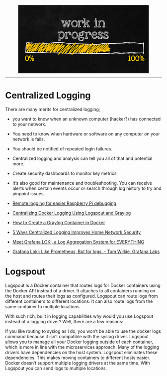 <!--
Maintainer:   jeffskinnerbox@yahoo.com / www.jeffskinnerbox.me
Version:      0.0.0
-->


<div align="center">
<img src="https://raw.githubusercontent.com/jeffskinnerbox/blog/main/content/images/banners-bkgrds/work-in-progress.jpg" title="These materials require additional work and are not ready for general use." align="center" width=420px height=219px>
</div>


------


# Centralized Logging
There are many merits for centralized logging;

* you want to know when an unknown computer (hacker?) has connected to your network.
* You need to know when hardware or software on any computer on your network is fails.
* You should be notified of repeated login failures.
* Centralized logging and analysis can tell you all of that and potential more.
* Create security dashboards to monitor key metrics
* It’s also good for maintenance and troubleshooting.
You can receive alerts when certain events occur or search through log history to try and pinpoint issues.

* [Remote logging for easier Raspberry Pi debugging](https://www.dzombak.com/blog/2023/12/Remote-logging-for-easier-Raspberry-Pi-debugging.html)
* [Centralizing Docker Logging Using Logspout and Graylog](https://hometechhacker.com/centralizing-docker-logging-using-logspout-and-graylog/)
* [How to Create a Graylog Container in Docker](https://hometechhacker.com/how-to-create-a-graylog-container-in-docker/)
* [5 Ways Centralized Logging Improves Home Network Security](https://hometechhacker.com/centralized-logging-improves-home-network-security/)

* [Meet Grafana LOKI, a Log Aggregation System for EVERYTHING](https://www.youtube.com/watch?v=h_GGd7HfKQ8)
* [Grafana Loki: Like Prometheus, But for logs. - Tom Wilkie, Grafana Labs](https://www.youtube.com/watch?v=CQiawXlgabQ)

# Logspout
Logspout is a Docker container that routes logs for Docker containers using the Docker API instead of a driver. It attaches to all containers running on the host and routes their logs as configured. Logspout can route logs from different containers to different locations. It can also route logs from the same container to multiple locations.

With such rich, built in logging capabilities why would you use Logspout instead of a logging driver? Well, there are a few reasons:

If you like routing to syslog as I do, you won’t be able to use the docker logs command because it isn’t compatible with the syslog driver.
Logspout allows you to manage all your Docker logging outside of each container, which is more in line with the microservices approach.
Many of the logging drivers have dependencies on the host system. Logspout eliminates these dependencies. This makes moving containers to different hosts easier.
Docker doesn’t support multiple logging drivers at the same time. With Logspout you can send logs to multiple locations.
